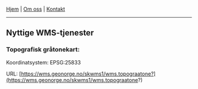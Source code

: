 <link rel="stylesheet" type="text/css" href="/custom.css">

[Hjem](index.md) | [Om oss](om.md) | [Kontakt](kontakt.md)

---

## Nyttige WMS-tjenester


### Topografisk gråtonekart: 

Koordinatsystem: EPSG:25833

URL: [https://wms.geonorge.no/skwms1/wms.topograatone?](https://wms.geonorge.no/skwms1/wms.topograatone?)
